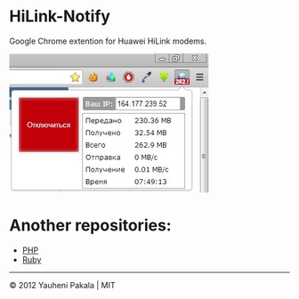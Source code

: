 # HiLink-Notify
Google Chrome extention for Huawei HiLink modems.

![HiLink-Notify](./screenshots/chrome.jpg)

# Another repositories:
* [PHP](https://github.com/BlackyPanther/Huawei-HiLinkhttps://github.com/BlackyPanther/Huawei-HiLink)
* [Ruby](https://github.com/ineiti/HilinkModem)

---

&copy; 2012 Yauheni Pakala | MIT
